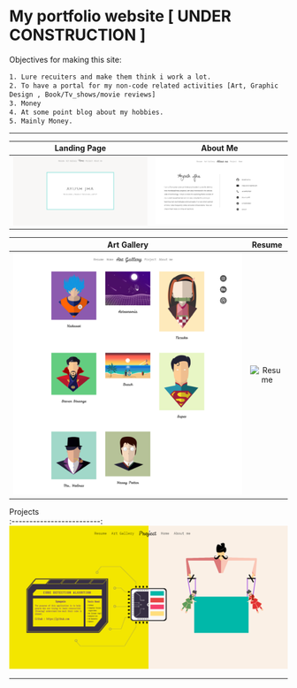 # My portfolio website [ UNDER CONSTRUCTION ]


  Objectives for making this site:
    
    1. Lure recuiters and make them think i work a lot.
    2. To have a portal for my non-code related activities [Art, Graphic Design , Book/Tv_shows/movie reviews]
    3. Money
    4. At some point blog about my hobbies.
    5. Mainly Money.
    
---

Landing Page        |  About Me        
:-------------------------:|:-------------------------:
![Home page](screenshot/1.png)  |  ![About Me](screenshot/4.png)


Art Gallery        |  Resume       
:-------------------------:|:-------------------------:
![Art Gallery](screenshot/2.png)  |  ![Resume](screenshot/5.png)

Projects                 
:-------------------------:
![Projects](screenshot/3.png)  

---
